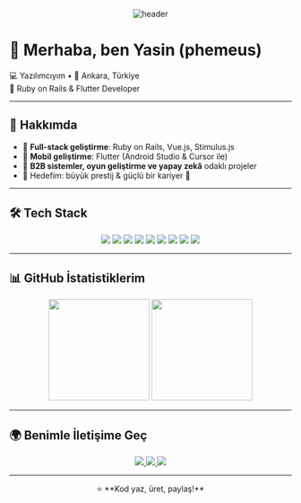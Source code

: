 <!-- Banner -->
<p align="center">
  <img src="https://capsule-render.vercel.app/api?type=wave&color=gradient&height=250&section=header&text=Yasin%20%7C%Işıktaş&fontSize=60&animation=fadeIn&fontColor=ffffff" alt="header" />
</p>

# 👋 Merhaba, ben Yasin (phemeus)

💻 Yazılımcıyım • 📍 Ankara, Türkiye  
🚀 Ruby on Rails & Flutter Developer  

---

## 🚀 Hakkımda
- 🔹 **Full-stack geliştirme**: Ruby on Rails, Vue.js, Stimulus.js  
- 🔹 **Mobil geliştirme**: Flutter (Android Studio & Cursor ile)  
- 🔹 **B2B sistemler, oyun geliştirme ve yapay zekâ** odaklı projeler  
- 🔹 Hedefim: büyük prestij & güçlü bir kariyer 💎  

---

## 🛠️ Tech Stack

<p align="center">
  <img src="https://img.shields.io/badge/Ruby_on_Rails-D30001?style=for-the-badge&logo=ruby-on-rails&logoColor=white" />
  <img src="https://img.shields.io/badge/Flutter-02569B?style=for-the-badge&logo=flutter&logoColor=white" />
  <img src="https://img.shields.io/badge/Dart-0175C2?style=for-the-badge&logo=dart&logoColor=white" />
  <img src="https://img.shields.io/badge/PostgreSQL-316192?style=for-the-badge&logo=postgresql&logoColor=white" />
  <img src="https://img.shields.io/badge/Firebase-FFCA28?style=for-the-badge&logo=firebase&logoColor=black" />
  <img src="https://img.shields.io/badge/Vue.js-35495E?style=for-the-badge&logo=vue.js&logoColor=4FC08D" />
  <img src="https://img.shields.io/badge/Docker-0db7ed?style=for-the-badge&logo=docker&logoColor=white" />
  <img src="https://img.shields.io/badge/Android%20Studio-3DDC84?style=for-the-badge&logo=android-studio&logoColor=white" />
  <img src="https://img.shields.io/badge/Cursor-2E3440?style=for-the-badge&logo=visualstudiocode&logoColor=61DAFB" />
</p>

---

## 📊 GitHub İstatistiklerim
<p align="center">
  <img height="180em" src="https://github-readme-stats.vercel.app/api?username=phemeus&show_icons=true&theme=radical" />
  <img height="180em" src="https://github-readme-streak-stats.herokuapp.com/?user=phemeus&theme=radical" />
</p>

---

## 🌍 Benimle İletişime Geç
<p align="center">
  <a href="mailto:seninmailin@gmail.com">
    <img src="https://img.shields.io/badge/Email-D14836?style=for-the-badge&logo=gmail&logoColor=white" />
  </a>
  <a href="https://www.linkedin.com/in/phemeus">
    <img src="https://img.shields.io/badge/LinkedIn-0077B5?style=for-the-badge&logo=linkedin&logoColor=white" />
  </a>
  <a href="https://twitter.com/phemeus">
    <img src="https://img.shields.io/badge/Twitter-1DA1F2?style=for-the-badge&logo=twitter&logoColor=white" />
  </a>
</p>

---

<p align="center">
  ⭐️ **Kod yaz, üret, paylaş!**
</p>
